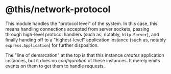 @this/network-protocol
======================

This module handles the "protocol level" of the system. In this case, this means
handling connections accepted from server sockets, passing through high-level
protocol handlers (such as, notably, `http.Server`), and finally handing off to
a "highest-level" application instance (such as, notably `express.Application`)
for further disposition.

The "line of demarcation" at the top is that this instance _creates_ application
instances, but it does no _configuration_ of these instances. It merely emits
events on them to get them to handle requests.
